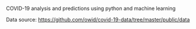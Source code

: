 COVID-19 analysis and predictions using python and machine learning

Data source: https://github.com/owid/covid-19-data/tree/master/public/data
